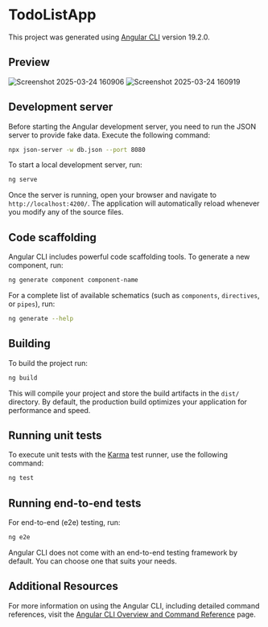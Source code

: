 # TodoListApp

This project was generated using [Angular CLI](https://github.com/angular/angular-cli) version 19.2.0.
## Preview 
![Screenshot 2025-03-24 160906](https://github.com/user-attachments/assets/557f43a3-a9ff-4195-939c-f333108a1d2f)
![Screenshot 2025-03-24 160919](https://github.com/user-attachments/assets/3614852a-ec12-4d0a-a4fa-6bbd80c4b2c6)

## Development server
Before starting the Angular development server, you need to run the JSON server to provide fake data. Execute the following command:

```bash
npx json-server -w db.json --port 8080
```
To start a local development server, run:

```bash
ng serve
```

Once the server is running, open your browser and navigate to `http://localhost:4200/`. The application will automatically reload whenever you modify any of the source files.

## Code scaffolding

Angular CLI includes powerful code scaffolding tools. To generate a new component, run:

```bash
ng generate component component-name
```

For a complete list of available schematics (such as `components`, `directives`, or `pipes`), run:

```bash
ng generate --help
```

## Building

To build the project run:

```bash
ng build
```

This will compile your project and store the build artifacts in the `dist/` directory. By default, the production build optimizes your application for performance and speed.

## Running unit tests

To execute unit tests with the [Karma](https://karma-runner.github.io) test runner, use the following command:

```bash
ng test
```

## Running end-to-end tests

For end-to-end (e2e) testing, run:

```bash
ng e2e
```

Angular CLI does not come with an end-to-end testing framework by default. You can choose one that suits your needs.

## Additional Resources

For more information on using the Angular CLI, including detailed command references, visit the [Angular CLI Overview and Command Reference](https://angular.dev/tools/cli) page.
